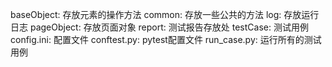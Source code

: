 baseObject: 存放元素的操作方法
common: 存放一些公共的方法
log: 存放运行日志
pageObject: 存放页面对象
report: 测试报告存放处
testCase: 测试用例
config.ini: 配置文件
conftest.py: pytest配置文件
run_case.py: 运行所有的测试用例